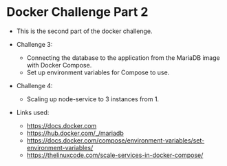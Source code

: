 # Docker Challenge Part 2

- This is the second part of the docker challenge. 

- Challenge 3:
   - Connecting the database to the application from the MariaDB image with Docker Compose.
   - Set up environment variables for Compose to use.

- Challenge 4:
   - Scaling up node-service to 3 instances from 1. 

- Links used:
   - https://docs.docker.com
   - https://hub.docker.com/_/mariadb
   - https://docs.docker.com/compose/environment-variables/set-environment-variables/
   - https://thelinuxcode.com/scale-services-in-docker-compose/
